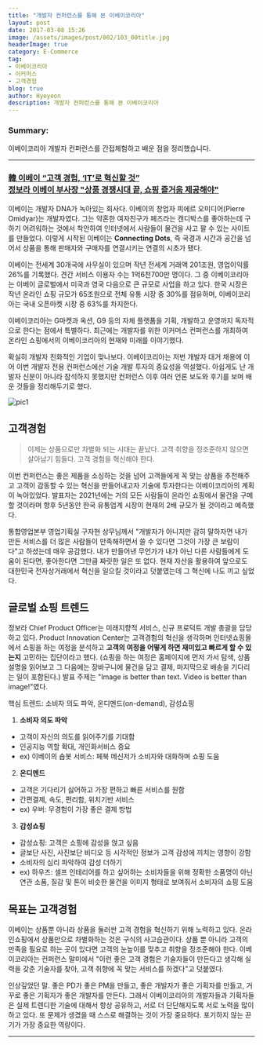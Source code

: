```yaml
---
title: "개발자 컨퍼런스를 통해 본 이베이코리아"
layout: post
date: 2017-03-08 15:26
image: /assets/images/post/002/103_00title.jpg
headerImage: true
category: E-Commerce
tag:
- 이베이코리아
- 이커머스
- 고객경험
blog: true
author: Hyeyeon
description: 개발자 컨퍼런스를 통해 본 이베이코리아
---
```


### Summary:

이베이코리아 개발자 컨퍼런스를 간접체험하고 배운 점을 정리했습니다.

---

### [韓 이베이 “고객 경험, ‘IT’로 혁신할 것”](http://www.zdnet.co.kr/news/news_view.asp?artice_id=20170216174555) <br>[정보라 이베이 부사장 "상품 경쟁시대 끝, 쇼핑 즐거움 제공해야"](http://www.segye.com/content/html/2017/02/17/20170217001188.html)

이베이는 개발자 DNA가 녹아있는 회사다. 이베이의 창업자 피에르 오미디어(Pierre Omidyar)는 개발자였다. 그는 약혼한 여자친구가 페즈라는 캔디박스를 좋아하는데 구하기 어려워하는 것에서 착안하여 인터넷에서 사람들이 물건을 사고 팔 수 있는 사이트를 만들었다. 이렇게 시작된 이베이는 **Connecting Dots**, 즉 국경과 시간과 공간을 넘어서 상품을 통해 판매자와 구매자를 연결시키는 연결의 시초가 됐다.

이베이는 전세계 30개국에 사무실이 있으며 작년 전세계 거래액 201조원, 영업이익률 26%를 기록했다. 견간 서비스 이용자 수는 1억6천700만 명이다. 그 중 이베이코리아는 이베이 글로벌에서 미국과 영국 다음으로 큰 규모로 사업을 하고 있다. 한국 시장은 작년 온라인 쇼핑 규모가 65조원으로 전체 유통 시장 중 30%를 점유하며, 이베이코리아는 국내 오픈마켓 시장 중 63%를 차지한다.

이베이코리아는 G마켓과 옥션, G9 등의 자체 플랫폼을 기획, 개발하고 운영까지 독자적으로 한다는 점에서 특별하다. 최근에는 개발자를 위한 이커머스 컨퍼런스를 개최하여 온라인 쇼핑에서의 이베이코리아의 현재와 미래를 이야기했다.

확실히 개발자 친화적인 기업이 맞나보다. 이베이코리아는 저번 개발자 대거 채용에 이어 이번 개발자 전용 컨퍼런스에선 기술 개발 투자의 중요성을 역설했다. 아쉽게도 난 개발자 신분이 아니라 참석하지 못했지만 컨퍼런스 이후 여러 언론 보도와 후기를 보며 배운 것들을 정리해두기로 했다.

![pic1](http://blog.ebaykorea.com/wp-content/uploads/2017/02/170223_이커머스-컨퍼런스_01.jpg)

## 고객경험

> 이제는 상품으로만 차별화 되는 시대는 끝났다. 고객 취향을 정조준하지 않으면 살아남기 힘들다. 고객 경험을 혁신해야 한다.

이번 컨퍼런스는 좋은 제품을 소싱하는 것을 넘어 고객들에게 꼭 맞는 상품을 추천해주고 고객이 감동할 수 있는 혁신을 만들어내고자 기술에 투자한다는 이베이코리아의 계획이 녹아있었다. 발표자는 2021년에는 거의 모든 사람들이 온라인 쇼핑에서 물건을 구메할 것이라며 향후 5년동안 한국 유통업계 시장이 현재의 2배 규모가 될 것이라고 예측했다.

통합영업본부 영업기획실 구자현 상무님께서 "개발자가 아니지만 감히 말하자면 내가 만든 서비스를 더 많은 사람들이 만족해하면서 쓸 수 있다면 그것이 가장 큰 보람이다"고 하셨는데 매우 공감했다. 내가 만들어낸 무언가가 내가 아닌 다른 사람들에게 도움이 된다면, 좋아한다면 그만큼 짜릿한 일은 또 없다. 현재 자산을 활용하여 앞으로도 대한민국 전자상거래에서 혁신을 일으킬 것이라고 덧붙였는데 그 혁신에 나도 끼고 싶었다.

## 글로벌 쇼핑 트렌드

정보라 Chief Product Officer는 미래지향적 서비스, 신규 프로덕트 개발 총괄을 담당하고 있다. Product Innovation Center는 고객경험의 혁신을 생각하며 인터넷쇼핑몰에서 쇼핑을 하는 여정을 분석하고 **고객의 여정을 어떻게 하면 재미있고 빠르게 할 수 있는지** 고민하는 집단이라고 했다. (쇼핑을 하는 여정은 홈페이지에 먼저 가서 탐색, 상품 설명을 읽어보고 그 다음에는 장바구니에 물건을 담고 결제, 마지막으로 배송을 기다리는 일이 포함된다.) 발표 주제는 "Image is better than text. Video is better than image!"였다.

핵심 트렌드: 소비자 의도 파악, 온디멘드(on-demand), 감성쇼핑
1. **소비자 의도 파악**
  - 고객이 자신의 의도를 읽어주기를 기대함
  - 인공지능 역할 확대, 개인화서비스 중요
  - ex) 이베이의 숍봇 서비스: 페북 메신저가 소비자와 대화하며 쇼핑 도움
2. **온디멘드**
  - 고객은 기다리기 싫어하고 가장 편하고 빠른 서비스를 원함
  - 간편결제, 속도, 편리함, 위치기반 서비스
  - ex) 우버: 무경험이 가장 좋은 결제 방법
3. **감성쇼핑**
  - 감성쇼핑: 고객은 쇼핑에 감성을 얹고 싶음
  - 글보단 사진, 사진보단 비디오 등 시각적인 정보가 고객 감성에 끼치는 영향이 강함
  - 소비자의 심리 파악하여 감성 더하기
  - ex) 하우즈: 셀프 인테리어를 하고 싶어하는 소비자들을 위해 정확한 소품명이 아닌 연관 소품, 질감 및 톤이 비슷한 물건을 이미지 형태로 보여줘서 소비자의 쇼핑 도움

## 목표는 고객경험

이베이는 상품뿐 아니라 상품을 둘러싼 고객 경험을 혁신하기 위해 노력하고 있다. 온라인쇼핑에서 상품만으로 차별화하는 것은 구식의 사고습관이다. 상품 뿐 아니라 고객의 만족을 필요로 하는 곳이 있다면 고객의 눈높이를 맞추고 취향을 정조준해야 한다. 이베이코리아는 컨퍼런스 말미에서 "이런 좋은 고객 경험은 기술자들이 만든다고 생각해 실력을 갖춘 기술자를 찾아, 고객 취향에 꼭 맞는 서비스를 하겠다"고 덧붙였다.

인상깊었던 말. 좋은 PD가 좋은 PM을 만들고, 좋은 개발자가 좋은 기획자를 만들고, 거꾸로 좋은 기획자가 좋은 개발자를 만든다. 그래서 이베이코리아의 개발자들과 기획자들은 실제 트렌디한 기술에 대해서 항상 공유하고, 서로 더 단단해지도록 서로 노력을 많이 하고 있다. 또 문제가 생겼을 때 스스로 해결하는 것이 가장 중요하다. 포기하지 않는 끈기가 가장 중요한 역량이다.

---
